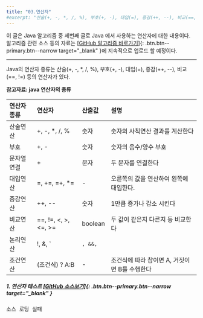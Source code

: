 ```yaml
---
title: "03.연산자"
#excerpt: "산술(+, -, *, /, %), 부호(+, -), 대입(=), 증감(++, --), 비교(==, !=) 등의 연산자에 대한 설명 "
---
```


이 글은 Java 알고리즘 중 세번째 글로 Java 에서 사용하는 연산자에 대한 내용이다.  
알고리즘 관련 소스 등의 자료는
[[GitHub 알고리즘 바로가기]](https://github.com/onda2me/algorithm){: .btn.btn--primary.btn--narrow target="_blank" }에 지속적으로 업로드 할 예정이다.

---
Java의 연산자 종류는 
산술(+, -, *, /, %), 부호(+, -), 대입(=), 증감(++, --), 비교(==, !=) 등의 연산자가 있다.

**참고자료: java 연산자의 종류**


|  연산자 종류 |  연산자 |  산출값 | 설명 |
| :---- | :---- | :---- | :---- |
| 산술연산 | +, -, *, /, % | 숫자 | 숫자의 사칙연산 결과를 계산한다 |
| 부호 | +, - | 숫자 | 숫자의 음수/양수 부호 |
| 문자열 연결 | + | 문자 | 두 문자를 연결한다 |
| 대입연산 |=, +=, =+, *= | - | 오른쪽의 값을 연산하여 왼쪽에 대입한다. |
| 증감연산 | ++, -- | 숫자 | 1만큼 증가나 감소 시킨다 |
| 비교연산 | ==, !=, <, >, <=, >= | boolean | 두 값이 같은지 다른지 등 비교한다 |
| 논리연산 | !, &, `|`, &&, `||` | boolean | 논리적 NOT, AND, OR 연산한다 |
| 조건연산 | (조건식) ? A:B | - | 조건식에 따라 참이면 A, 거짓이면 B를 수행한다 |

##### 1. 연산자 테스트 [[GitHub 소스보기]](https://github.com/onda2me/algorithm/blob/main/src/com/onda2me/algorithm/begin/Begin11Oper.java){: .btn.btn--primary.btn--narrow target="_blank" }

<pre id="show1" class="show-json-from-git">소스 로딩 실패</pre>
<script>showJsonFromGit('{{ site.repository_raw }}/begin/Begin11Oper.java', 'show1');</script>


